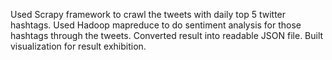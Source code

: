 Used Scrapy framework to crawl the tweets with daily top 5 twitter hashtags.
Used Hadoop mapreduce to do sentiment analysis for those hashtags through the tweets.
Converted result into readable JSON file.
Built visualization for result exhibition.
